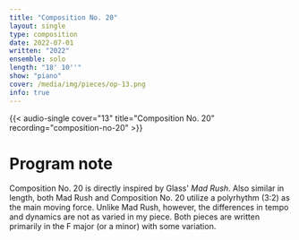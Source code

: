 ```yaml
---
title: "Composition No. 20"
layout: single
type: composition
date: 2022-07-01
written: "2022"
ensemble: solo
length: "18' 10''"
show: "piano"
cover: /media/img/pieces/op-13.png
info: true
---
```


{{< audio-single cover="13" title="Composition No. 20" recording="composition-no-20" >}}

# Program note

Composition No. 20 is directly inspired by Glass' *Mad Rush*. Also similar in length, both Mad Rush and Composition No. 20 utilize a polyrhythm (3:2) as the main moving force. Unlike Mad Rush, however, the differences in tempo and dynamics are not as varied in my piece. Both pieces are written primarily in the F major (or a minor) with some variation.